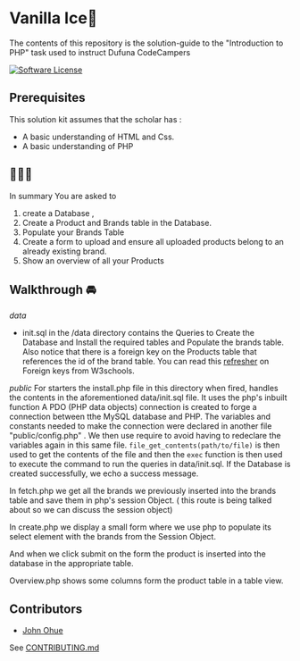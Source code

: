 # Vanilla Ice:icecream:

The contents of this repository is the solution-guide to the "Introduction to PHP" task used to instruct Dufuna CodeCampers 

[![Software License][ico-license]](LICENSE)

 ## Prerequisites
 This solution kit assumes that the scholar has :
- A basic understanding of HTML and Css.
- A basic understanding of PHP 

## :icecream::icecream::icecream:

 In summary You are asked to 
 1) create a Database , 
 2) Create a Product and Brands table in the Database.
 3) Populate your Brands Table
 4) Create a form to upload and ensure all uploaded products belong to an already existing brand.
 5) Show an overview of all your Products 

## Walkthrough :oncoming_automobile:

$data$

- init.sql in the /data directory contains the Queries to Create the Database and Install the required tables and Populate the brands table.  Also notice that there is a foreign key on the Products table that references the id of the brand table. You can read this [refresher](https://www.w3schools.com/sql/sql_foreignkey.asp) on Foreign keys from W3schools.

$public$
For starters the install.php file in this directory when fired,  handles the contents in the aforementioned data/init.sql file. It uses the php's inbuilt function 
A PDO (PHP data objects) connection is created to forge a connection between tthe MySQL database and PHP. The variables and constants needed to make the connection were declared in another file "public/config.php" . We then use require to avoid having to redeclare the variables again in this same file.
`file_get_contents(path/to/file)` is then used to get the contents of the file and then the `exec` function is then used to execute the command to run the queries in data/init.sql.
If the Database is created successfully, we echo a success message.

In fetch.php we get all the brands we previously inserted into the brands table and save them in php's session Object. ( this route is being talked about so we can discuss the session object)

In create.php we display a small form where we use php to populate its select element with the brands from the Session Object.

And when we click submit on the form the product is inserted into the database in the appropriate table.

Overview.php shows some columns form the product table in a table view.
## Contributors

- [John Ohue](https://github.com/JohnItoo)

See [CONTRIBUTING.md](https://github.com/JohnItoo/easy-test-flighting/blob/master/CONTRIBUTING.md)

[ico-license]: https://img.shields.io/badge/license-MIT-brightgreen.svg?style=flat-square
